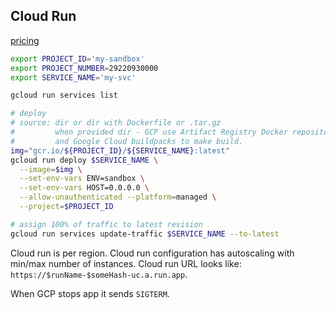 Cloud Run
-

[pricing](https://cloud.google.com/run/pricing)

````sh
export PROJECT_ID='my-sandbox'
export PROJECT_NUMBER=29220930000
export SERVICE_NAME='my-svc'

gcloud run services list

# deploy
# source: dir or dir with Dockerfile or .tar.gz
#         when provided dir - GCP use Artifact Registry Docker repository
#         and Google Cloud buildpacks to make build.
img="gcr.io/${PROJECT_ID}/${SERVICE_NAME}:latest"
gcloud run deploy $SERVICE_NAME \
  --image=$img \
  --set-env-vars ENV=sandbox \
  --set-env-vars HOST=0.0.0.0 \
  --allow-unauthenticated --platform=managed \
  --project=$PROJECT_ID

# assign 100% of traffic to latest revision
gcloud run services update-traffic $SERVICE_NAME --to-latest

````

Cloud run is per region.
Cloud run configuration has autoscaling with min/max number of instances.
Cloud run URL looks like: `https://$runName-$someHash-uc.a.run.app`.

When GCP stops app it sends `SIGTERM`.
